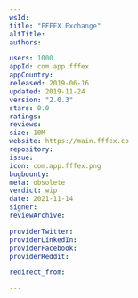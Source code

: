 ```yaml
---
wsId: 
title: "FFFEX Exchange"
altTitle: 
authors:

users: 1000
appId: com.app.fffex
appCountry: 
released: 2019-06-16
updated: 2019-11-24
version: "2.0.3"
stars: 0.0
ratings: 
reviews: 
size: 10M
website: https://main.fffex.co
repository: 
issue: 
icon: com.app.fffex.png
bugbounty: 
meta: obsolete
verdict: wip
date: 2021-11-14
signer: 
reviewArchive:

providerTwitter: 
providerLinkedIn: 
providerFacebook: 
providerReddit: 

redirect_from:

---
```


